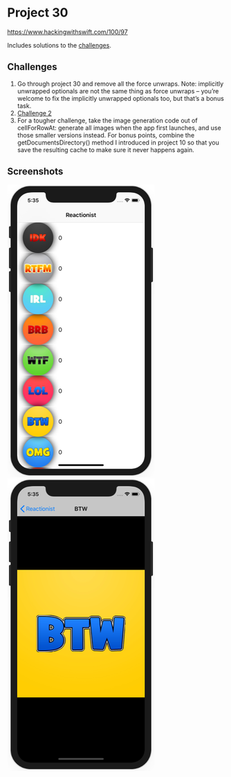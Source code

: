 # Project 30

https://www.hackingwithswift.com/100/97

Includes solutions to the [challenges](https://www.hackingwithswift.com/read/30/7/wrap-up).

## Challenges

1. Go through project 30 and remove all the force unwraps. Note: implicitly unwrapped optionals are not the same thing as force unwraps – you’re welcome to fix the implicitly unwrapped optionals too, but that’s a bonus task.
2. [Challenge 2](../60-Project30-Challenge2)
3. For a tougher challenge, take the image generation code out of cellForRowAt: generate all images when the app first launches, and use those smaller versions instead. For bonus points, combine the getDocumentsDirectory() method I introduced in project 10 so that you save the resulting cache to make sure it never happens again.

## Screenshots

![screenshot1](screenshots/screen01.png)
![screenshot2](screenshots/screen02.png)
